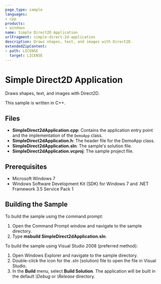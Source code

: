 ```yaml
---
page_type: sample
languages:
- cpp
products:
- windows
name: Simple Direct2D Application
urlFragment: simple-direct-2d-application
description: Draws shapes, text, and images with Direct2D.
extendedZipContent:
- path: LICENSE
  target: LICENSE
---
```


# Simple Direct2D Application

Draws shapes, text, and images with Direct2D.

This sample is written in C++.

## Files

* **SimpleDirect2dApplication.cpp**: Contains the application entry point and the implementation of the `DemoApp` class.
* **SimpleDirect2dApplication.h**: The header file for the DemoApp class.
* **SimpleDirect2dApplication.sln**: The sample's solution file.
* **SimpleDirect2dApplication.vcproj**: The sample project file.

## Prerequisites

* Microsoft Windows 7
* Windows Software Development Kit (SDK) for Windows 7 and .NET Framework 3.5 Service Pack 1 

## Building the Sample

To build the sample using the command prompt:

1. Open the Command Prompt window and navigate to the sample directory.
2. Type **msbuild SimpleDirect2dApplication.sln**.

To build the sample using Visual Studio 2008 (preferred method):

1. Open Windows Explorer and navigate to the sample directory.
2. Double-click the icon for the *.sln* (solution) file to open the file in Visual Studio.
3. In the **Build** menu, select **Build Solution**. The application will be built in the default *\Debug* or *\Release* directory.
